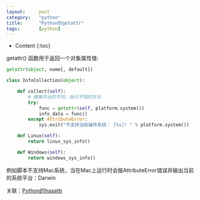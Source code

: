 ```yaml
---
layout:		post
category:	"python"
title:		"Python的getattr"
tags:		[python]
---
```

- Content
{:toc}


getattr() 函数用于返回一个对象属性值: 
```python
getattr(object, name[, default])
```

```python
class InfoCollection(object):

    def collect(self): 
        # 根据平台的不同，执行不同的方法
        try:
            func = getattr(self, platform.system())
            info_data = func()
        except AttributeError:
            sys.exit("不支持当前操作系统： [%s]! " % platform.system())

    def Linux(self):
        return linux_sys_info()

    def Windows(self):
        return windows_sys_info()
```

例如脚本不支持Mac系统，当在Mac上运行时会报AttributeError错误并输出当前的系统平台：Darwin


关联：[Python的hasattr](./python-hasattr.html)